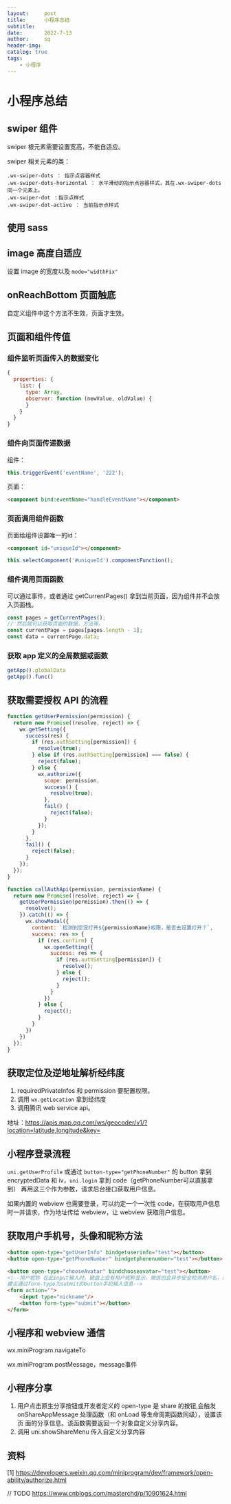 ```yaml
---
layout:     post
title:      小程序总结
subtitle:   
date:       2022-7-13
author:     sq
header-img: 
catalog: true
tags:
    - 小程序
---
```

# 小程序总结
## swiper 组件
swiper 根元素需要设置宽高，不能自适应。

swiper 相关元素的类：

```
.wx-swiper-dots ： 指示点容器样式
.wx-swiper-dots-horizontal ： 水平滑动的指示点容器样式，其在.wx-swiper-dots同一个元素上。
.wx-swiper-dot ：指示点样式
.wx-swiper-dot-active ： 当前指示点样式
```

## 使用 sass

## image 高度自适应
设置 image 的宽度以及 `mode="widthFix"`

## onReachBottom 页面触底
自定义组件中这个方法不生效，页面才生效。

## 页面和组件传值

### 组件监听页面传入的数据变化
```javascript
{
  properties: {
    list: {
      type: Array,
      observer: function (newValue, oldValue) {
      }
    }
  }
}
```

### 组件向页面传递数据
组件：
```javascript
this.triggerEvent('eventName', '222');
```

页面：
```html
<component bind:eventName="handleEventName"></component>
```

### 页面调用组件函数
页面给组件设置唯一的id：
```html
<component id="uniqueId"></component>
```

```javascript
this.selectComponent('#uniqueId').componentFunction();
```

### 组件调用页面函数
可以通过事件，或者通过 getCurrentPages() 拿到当前页面，因为组件并不会放入页面栈。

```javascript
const pages = getCurrentPages();
// 然后就可以获取页面的数据，方法等。
const currentPage = pages[pages.length - 1];
const data = currentPage.data;
```

### 获取 app 定义的全局数据或函数
```javascript
getApp().globalData
getApp().func()
```

## 获取需要授权 API 的流程

```javascript
function getUserPermission(permission) {
  return new Promise((resolve, reject) => {
    wx.getSetting({
      success(res) {
        if (res.authSetting[permission]) {
          resolve(true);
        } else if (res.authSetting[permission] === false) {
          reject(false);
        } else {
          wx.authorize({
            scope: permission,
            success() {
              resolve(true);
            },
            fail() {
              reject(false);
            }
          });
        }
      },
      fail() {
        reject(false);
      }
    });
  });
}

function callAuthApi(permission, permissionName) {
  return new Promise((resolve, reject) => {
    getUserPermission(permission).then(() => {
      resolve();
    }).catch(() => {
      wx.showModal({
        content: `检测到您没打开${permissionName}权限，是否去设置打开？`,
        success: res => {
          if (res.confirm) {
            wx.openSetting({
              success: res => {
                if (res.authSetting[permission]) {
                  resolve();
                } else {
                  reject();
                }
              }
            })
          } else {
            reject();
          }
        }
      })
    })
  });
}
```

## 获取定位及逆地址解析经纬度
1. requiredPrivateInfos 和 permission 要配置权限。
2. 调用 `wx.getLocation` 拿到经纬度
3. 调用腾讯 web service api。

地址：https://apis.map.qq.com/ws/geocoder/v1/?location=latitude,longitude&key=

## 小程序登录流程
`uni.getUserProfile` 或通过 `button-type="getPhoneNumber"` 的 button 拿到 encryptedData 和 iv，`uni.login` 拿到 
code（getPhoneNumber可以直接拿到） 再用这三个作为参数，请求后台接口获取用户信息。

如果内置的 webview 也需要登录，可以约定一个一次性 code，在获取用户信息时一并请求，作为地址传给 webview，让 webview 获取用户信息。

## 获取用户手机号，头像和昵称方法

```html
<button open-type="getUserInfo" bindgetuserinfo="test"></button>
<button open-type="getPhoneNumber" bindgetphonenumber="test"></button>

<button open-type="chooseAvatar" bindchooseavatar="test"></button>
<!--用户昵称 在此input输入时，键盘上会有用户昵称显示，微信也会异步安全检测用户名，未通过就清空。msgSecCheck接口
建议通过form-type为submit的button手机输入信息-->
<form action="">
    <input type="nickname"/>
    <button form-type="submit"></button>
</form>
```

## 小程序和 webview 通信
wx.miniProgram.navigateTo

wx.miniProgram.postMessage，message事件

## 小程序分享
1. 用户点击原生分享按钮或开发者定义的 open-type 是 share 的按钮,会触发 onShareAppMessage 处理函数（和 onLoad 等生命周期函数同级），设置该页
面的分享信息。该函数需要返回一个对象自定义分享内容。
2. 调用 uni.showShareMenu 传入自定义分享内容


## 资料
[1] https://developers.weixin.qq.com/miniprogram/dev/framework/open-ability/authorize.html

// TODO
https://www.cnblogs.com/masterchd/p/10901624.html
